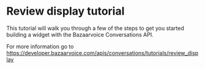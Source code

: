 # Review display tutorial

This tutorial will walk you through a few of the steps to get you started building a widget with the Bazaarvoice Conversations API.

For more information go to https://developer.bazaarvoice.com/apis/conversations/tutorials/review_display
